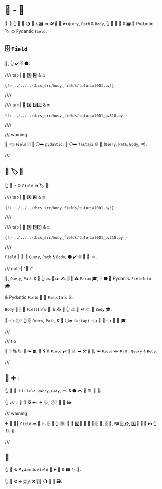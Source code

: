 # 💪 - 🏑

🎏 🌌 👆 💪 📣 🌖 🔬 &amp; 🗃 *➡ 🛠️ 🔢* 🔢 ⏮️ `Query`, `Path` &amp; `Body`, 👆 💪 📣 🔬 &amp; 🗃 🔘 Pydantic 🏷 ⚙️ Pydantic `Field`.

## 🗄 `Field`

🥇, 👆 ✔️ 🗄 ⚫️:

//// tab | 🐍 3️⃣.6️⃣ &amp; 🔛

```Python hl_lines="4"
{!> ../../../docs_src/body_fields/tutorial001.py!}
```

////

//// tab | 🐍 3️⃣.1️⃣0️⃣ &amp; 🔛

```Python hl_lines="2"
{!> ../../../docs_src/body_fields/tutorial001_py310.py!}
```

////

/// warning

👀 👈 `Field` 🗄 🔗 ⚪️➡️ `pydantic`, 🚫 ⚪️➡️ `fastapi` 🌐 🎂 (`Query`, `Path`, `Body`, ♒️).

///

## 📣 🏷 🔢

👆 💪 ⤴️ ⚙️ `Field` ⏮️ 🏷 🔢:

//// tab | 🐍 3️⃣.6️⃣ &amp; 🔛

```Python hl_lines="11-14"
{!> ../../../docs_src/body_fields/tutorial001.py!}
```

////

//// tab | 🐍 3️⃣.1️⃣0️⃣ &amp; 🔛

```Python hl_lines="9-12"
{!> ../../../docs_src/body_fields/tutorial001_py310.py!}
```

////

`Field` 👷 🎏 🌌 `Query`, `Path` &amp; `Body`, ⚫️ ✔️ 🌐 🎏 🔢, ♒️.

/// note | "📡 ℹ"

🤙, `Query`, `Path` &amp; 🎏 👆 🔜 👀 ⏭ ✍ 🎚 🏿 ⚠ `Param` 🎓, ❔ ⚫️ 🏿 Pydantic `FieldInfo` 🎓.

 &amp; Pydantic `Field` 📨 👐 `FieldInfo` 👍.

`Body` 📨 🎚 🏿 `FieldInfo` 🔗. &amp; 📤 🎏 👆 🔜 👀 ⏪ 👈 🏿 `Body` 🎓.

💭 👈 🕐❔ 👆 🗄 `Query`, `Path`, &amp; 🎏 ⚪️➡️ `fastapi`, 👈 🤙 🔢 👈 📨 🎁 🎓.

///

/// tip

👀 ❔ 🔠 🏷 🔢 ⏮️ 🆎, 🔢 💲 &amp; `Field` ✔️ 🎏 📊 *➡ 🛠️ 🔢* 🔢, ⏮️ `Field` ↩️ `Path`, `Query` &amp; `Body`.

///

## 🚮 ➕ ℹ

👆 💪 📣 ➕ ℹ `Field`, `Query`, `Body`, ♒️. &amp; ⚫️ 🔜 🔌 🏗 🎻 🔗.

👆 🔜 💡 🌅 🔃 ❎ ➕ ℹ ⏪ 🩺, 🕐❔ 🏫 📣 🖼.

/// warning

➕ 🔑 🚶‍♀️ `Field` 🔜 🎁 📉 🗄 🔗 👆 🈸.
👫 🔑 5️⃣📆 🚫 🎯 🍕 🗄 🔧, 🗄 🧰, 🖼 [🗄 💳](https://validator.swagger.io/), 5️⃣📆 🚫 👷 ⏮️ 👆 🏗 🔗.

///

## 🌃

👆 💪 ⚙️ Pydantic `Field` 📣 ➕ 🔬 &amp; 🗃 🏷 🔢.

👆 💪 ⚙️ ➕ 🇨🇻 ❌ 🚶‍♀️ 🌖 🎻 🔗 🗃.
